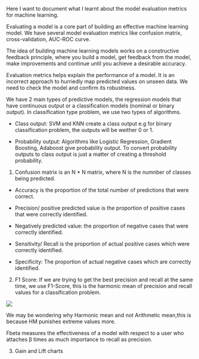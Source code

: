 Here I want to document what I learnt about the model evaluation metrics for machine learning.

Evaluating a model is a core part of building an effective machine learning model. We have several model evaluation metrics like confusion matrix, cross-validation, AUC-ROC curve.

The idea of building machine learning models works on a constructive feedback principle, where you build a model, get feedback from the model, make improvements and continue until you achieve a desirable accuracy.

Evaluation metrics helps explain the performance of a model. It is an incorrect approach to hurriedly map predicted values on unseen data. We need to check the model and confirm its robustness.

We have 2 main types of predictive models, the regression models that have continuous output or a classification models (nominal or binary output). In classification type problem, we use two types of algorithms.

- Class output: SVM and KNN create a class output e.g for binary classification problem, the outputs will be weither 0 or 1.

- Probability output: Algorithms like Logistic Regression, Gradient Boosting, Adaboost give probability output. To convert probability outputs to class output is just a matter of creating a threshold probability.

1. Confusion matrix is an N * N matrix, where N is the numnber of classes being predicted. 

* Accuracy is the proportion of the total number of predictions that were correct.

* Precision/ positive predicted value is the proportion of positive cases that were correctly identified.

* Negatively predicted value: the proportion of negative cases that were correctly identified.

* Sensitivity/ Recall is the proportion of actual positive cases which were correctly identified.

* Specificity: The proportion of actual negative cases which are correctly identified.

2. F1 Score: If we are trying to get the best precision and recall at the same time, we use F1-Score, this is the harmonic mean of precision and recall values for a classification problem.

<img src = "https://i.stack.imgur.com/U0hjG.png">

We may be wondering why Harmonic mean and not Arithmetic mean,this is because HM punishes extreme values more.

Fbeta measures the effectiveness of a model with respect to a user who attaches β times as much importance to recall as precision.

3. Gain and Lift charts